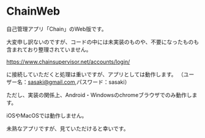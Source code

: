 # ChainWeb

自己管理アプリ「Chain」のWeb版です。

大変申し訳ないのですが、コードの中には未実装のものや、不要になったものも含まれており整理されていません。

https://www.chainsupervisor.net/accounts/login/

に接続していただくと処理は重いですが、アプリとしては動作します。
（ユーザー名：sasaki@gmail.com,パスワード：sasaki）

ただし、実装の関係上、Android・Windowsのchromeブラウザでのみ動作します。

iOSやMacOSでは動作しません。

未熟なアプリですが、見ていただけると幸いです。
